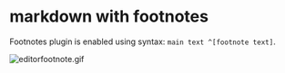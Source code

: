 # markdown with footnotes

Footnotes plugin is enabled using syntax: `main text ^[footnote text]`.

![editorfootnote.gif](images/editorfootnote.gif)
